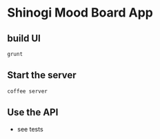 Shinogi Mood Board App
=========================


build UI
--------
    grunt

Start the server
----------------
    coffee server


Use the API
-----------
* see tests
